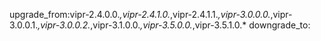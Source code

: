 upgrade_from:vipr-2.4.0.0.*,vipr-2.4.1.0.*,vipr-2.4.1.1.*,vipr-3.0.0.0.*,vipr-3.0.0.1.*,vipr-3.0.0.2.*,vipr-3.1.0.0.*,vipr-3.5.0.0.*,vipr-3.5.1.0.*
downgrade_to:
